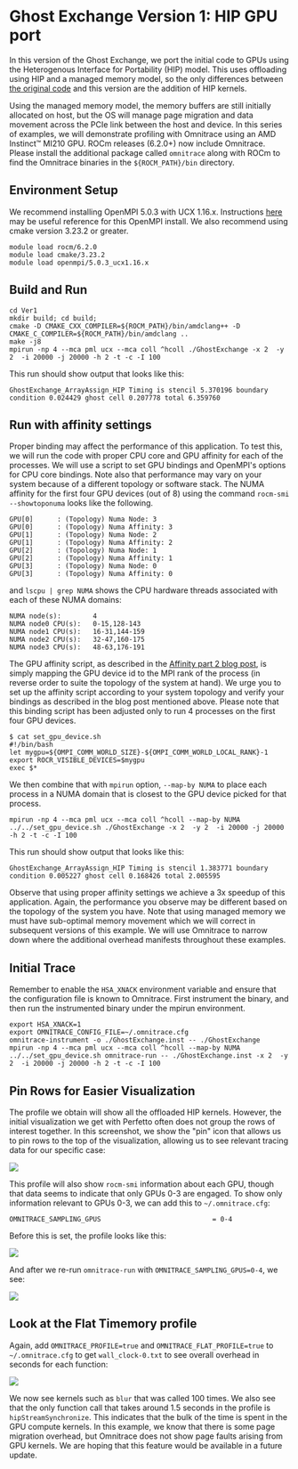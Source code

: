# Ghost Exchange Version 1: HIP GPU port

In this version of the Ghost Exchange, we port the initial code to GPUs using the Heterogenous Interface for Portability (HIP) model. This uses offloading using HIP and a managed memory model, so the only differences between [the original code](https://github.com/amd/HPCTrainingExamples/tree/main/MPI-examples/GhostExchange/GhostExchange_ArrayAssign/Orig) and this version are the addition of HIP kernels.

Using the managed memory model, the memory buffers are still initially allocated on host, but the OS will manage page migration and data movement across the PCIe link between the host and device. In this series of examples, we will demonstrate profiling with Omnitrace using an AMD Instinct&trade; MI210 GPU. ROCm releases (6.2.0+) now include Omnitrace. Please install the additional package called `omnitrace` along with ROCm to find the Omnitrace binaries in the `${ROCM_PATH}/bin` directory.

## Environment Setup

We recommend installing OpenMPI 5.0.3 with UCX 1.16.x. Instructions [here](https://github.com/amd/HPCTrainingDock/blob/main/comm/sources/scripts/openmpi_setup.sh) may be useful reference for this OpenMPI install. We also recommend using cmake version 3.23.2 or greater.

```
module load rocm/6.2.0
module load cmake/3.23.2
module load openmpi/5.0.3_ucx1.16.x
```

## Build and Run

```
cd Ver1
mkdir build; cd build;
cmake -D CMAKE_CXX_COMPILER=${ROCM_PATH}/bin/amdclang++ -D CMAKE_C_COMPILER=${ROCM_PATH}/bin/amdclang ..
make -j8
mpirun -np 4 --mca pml ucx --mca coll ^hcoll ./GhostExchange -x 2  -y 2  -i 20000 -j 20000 -h 2 -t -c -I 100
```

This run should show output that looks like this:

```
GhostExchange_ArrayAssign_HIP Timing is stencil 5.370196 boundary condition 0.024429 ghost cell 0.207778 total 6.359760
```

## Run with affinity settings

Proper binding may affect the performance of this application. To test this, we
will run the code with proper CPU core and GPU affinity for each of the processes.
We will use a script to set GPU bindings and OpenMPI's options for CPU core
bindings. Note also that performance may vary on your system because of a different
topology or software stack. The NUMA affinity for the first four GPU devices (out of 8)
using the command `rocm-smi --showtoponuma` looks like the following.

```
GPU[0]		: (Topology) Numa Node: 3
GPU[0]		: (Topology) Numa Affinity: 3
GPU[1]		: (Topology) Numa Node: 2
GPU[1]		: (Topology) Numa Affinity: 2
GPU[2]		: (Topology) Numa Node: 1
GPU[2]		: (Topology) Numa Affinity: 1
GPU[3]		: (Topology) Numa Node: 0
GPU[3]		: (Topology) Numa Affinity: 0
```

and `lscpu | grep NUMA` shows the CPU hardware threads associated with each of these NUMA domains:

```
NUMA node(s):        4
NUMA node0 CPU(s):   0-15,128-143
NUMA node1 CPU(s):   16-31,144-159
NUMA node2 CPU(s):   32-47,160-175
NUMA node3 CPU(s):   48-63,176-191
```

The GPU affinity script, as described in the
[Affinity part 2 blog post](https://rocm.blogs.amd.com/software-tools-optimization/affinity/part-2/README.html#setting-affinity),
is simply mapping the GPU device id to the MPI rank of the process (in reverse
order to suite the topology of the system at hand). We urge you to set up the
affinity script according to your system topology and verify your bindings
as described in the blog post mentioned above. Please note that this binding
script has been adjusted only to run 4 processes on the first four GPU devices.

```
$ cat set_gpu_device.sh
#!/bin/bash
let mygpu=${OMPI_COMM_WORLD_SIZE}-${OMPI_COMM_WORLD_LOCAL_RANK}-1
export ROCR_VISIBLE_DEVICES=$mygpu
exec $*
```

We then combine that with `mpirun` option, `--map-by NUMA` to place each process
in a NUMA domain that is closest to the GPU device picked for that process.

```
mpirun -np 4 --mca pml ucx --mca coll ^hcoll --map-by NUMA ../../set_gpu_device.sh ./GhostExchange -x 2  -y 2  -i 20000 -j 20000 -h 2 -t -c -I 100
```

This run should show output that looks like this:

```
GhostExchange_ArrayAssign_HIP Timing is stencil 1.383771 boundary condition 0.005227 ghost cell 0.168426 total 2.005595
```

Observe that using proper affinity settings we achieve a 3x speedup of this application.
Again, the performance you observe may be different based on the topology of the system you have.
Note that using managed memory we must have sub-optimal memory movement which we will
correct in subsequent versions of this example.
We will use Omnitrace to narrow down where the additional overhead manifests throughout
these examples.

## Initial Trace

Remember to enable the `HSA_XNACK` environment variable and ensure that the
configuration file is known to Omnitrace. First instrument the binary, and then run
the instrumented binary under the mpirun environment.

```
export HSA_XNACK=1
export OMNITRACE_CONFIG_FILE=~/.omnitrace.cfg
omnitrace-instrument -o ./GhostExchange.inst -- ./GhostExchange
mpirun -np 4 --mca pml ucx --mca coll ^hcoll --map-by NUMA ../../set_gpu_device.sh omnitrace-run -- ./GhostExchange.inst -x 2  -y 2  -i 20000 -j 20000 -h 2 -t -c -I 100
```

## Pin Rows for Easier Visualization

The profile we obtain will show all the offloaded HIP kernels. 
However, the initial visualization we get with Perfetto often does not
group the rows of interest together. In this screenshot, we show the
"pin" icon that allows us to pin rows to the top of the visualization,
allowing us to see relevant tracing data for our specific case:

<p><img src="pinned_visualization.png"/></p>

This profile will also show `rocm-smi` information about each GPU,
though that data seems to indicate that only GPUs 0-3 are engaged.
To show only information relevant to GPUs 0-3, we can add this to `~/.omnitrace.cfg`:

```
OMNITRACE_SAMPLING_GPUS                            = 0-4
```

Before this is set, the profile looks like this:

<p><img src="too_many_gpus.png"/></p>

And after we re-run `omnitrace-run` with `OMNITRACE_SAMPLING_GPUS=0-4`, we see:

<p><img src="only_four_gpus.png"/></p>

## Look at the Flat Timemory profile

Again, add `OMNITRACE_PROFILE=true` and `OMNITRACE_FLAT_PROFILE=true` to `~/.omnitrace.cfg` to get 
`wall_clock-0.txt` to see overall overhead in seconds for each function:

<p><img src="timemory_flat.png"/></p>

We now see kernels such as `blur` that was called 100 times. 
We also see that the only function call that takes around 1.5 seconds
in the profile is `hipStreamSynchronize`. This indicates that the bulk of
the time is spent in the GPU compute kernels. In this example, we know that
there is some page migration overhead, but Omnitrace does not show page
faults arising from GPU kernels. We are hoping that this feature would be
available in a future update.
